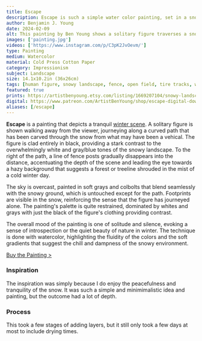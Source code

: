 ```yaml
---
title: Escape
description: Escape is such a simple water color painting, set in a snowy vast field. Showing the trek of the lone figure whose identity is up to interpretation.
author: Benjamin J. Young
date: 2024-02-09
alt: This painting by Ben Young shows a solitary figure traverses a snowy path flanked by a fence, in a muted watercolor landscape shrouded in a hazy atmosphere.
images: ['painting.jpg']
videos: ['https://www.instagram.com/p/C3pK2JvOevm/']
type: Painting
medium: Watercolor
material: Cold Press Cotton Paper
category: Impressionism
subject: Landscape
size: 14.1x10.2in (36x26cm)
tags: [human figure, snowy landscape, fence, open field, tire tracks, watercolor paint, hybrid impressionism, landscape art, cool tone, restrained pallette]
featured: true
prints: https://artistbenyoung.etsy.com/listing/1669207104/snowy-landscape-painting-on-framed
digital: https://www.patreon.com/ArtistBenYoung/shop/escape-digital-download-139688
aliases: [/escape]
---
```


**Escape** is a painting that depicts a tranquil [winter scene](https://culturetourist.com/cultural-tourism/winter-in-art-20-most-beautiful-winter-themed-paintings/). A solitary figure is shown walking away from the viewer, journeying along a curved path that has been carved through the snow from what may have been a vehical. The figure is clad entirely in black, providing a stark contrast to the overwhelmingly white and gray/blue tones of the snowy landscape. To the right of the path, a line of fence posts gradually disappears into the distance, accentuating the depth of the scene and leading the eye towards a hazy background that suggests a forest or treeline shrouded in the mist of a cold winter day.

The sky is overcast, painted in soft grays and colbolts that blend seamlessly with the snowy ground, which is untouched except for the path. Footprints are visible in the snow, reinforcing the sense that the figure has journeyed alone. The painting's palette is quite restrained, dominated by whites and grays with just the black of the figure's clothing providing contrast.

The overall mood of the painting is one of solitude and silence, evoking a sense of introspection or the quiet beauty of nature in winter. The technique is done with watercolor, highlighting the fluidity of the colors and the soft gradients that suggest the chill and dampness of the snowy environment.

[Buy the Painting >](#purchase)

### Inspiration ###

The inspiration was simply because I do enjoy the peacefulness and tranquility of the snow. It was such a simple and minimimalistic idea and painting, but the outcome had a lot of depth.

### Process ###

This took a few stages of adding layers, but it still only took a few days at most to include drying times.